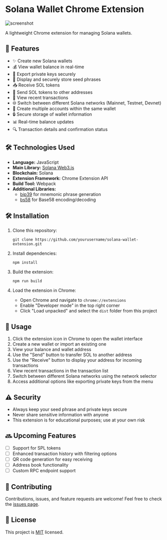 # Solana Wallet Chrome Extension

![screenshot](https://github.com/user-attachments/assets/aae40dc0-7edb-4138-b5a7-a6408c23aba9)

A lightweight Chrome extension for managing Solana wallets.

## 🚀 Features

- ✨ Create new Solana wallets
- 💰 View wallet balance in real-time
- 🔑 Export private keys securely
- 🌱 Display and securely store seed phrases
- 📥 Receive SOL tokens
- 💸 Send SOL tokens to other addresses
- 🔄 View recent transactions
- 🌐 Switch between different Solana networks (Mainnet, Testnet, Devnet)
- 👛 Create multiple accounts within the same wallet
- 🔒 Secure storage of wallet information
- 📊 Real-time balance updates
- 🔍 Transaction details and confirmation status

## 🛠️ Technologies Used

- **Language:** JavaScript
- **Main Library:** [Solana Web3.js](https://github.com/solana-labs/solana-web3.js)
- **Blockchain:** Solana
- **Extension Framework:** Chrome Extension API
- **Build Tool:** Webpack
- **Additional Libraries:**
  - [bip39](https://github.com/bitcoinjs/bip39) for mnemonic phrase generation
  - [bs58](https://github.com/cryptocoinjs/bs58) for Base58 encoding/decoding

## 🛠 Installation

1. Clone this repository:
   ```
   git clone https://github.com/yourusername/solana-wallet-extension.git
   ```

2. Install dependencies:
   ```
   npm install
   ```

3. Build the extension:
   ```
   npm run build
   ```

4. Load the extension in Chrome:
   - Open Chrome and navigate to `chrome://extensions`
   - Enable "Developer mode" in the top right corner
   - Click "Load unpacked" and select the `dist` folder from this project

## 📖 Usage

1. Click the extension icon in Chrome to open the wallet interface
2. Create a new wallet or import an existing one
3. View your balance and wallet address
4. Use the "Send" button to transfer SOL to another address
5. Use the "Receive" button to display your address for incoming transactions
6. View recent transactions in the transaction list
7. Switch between different Solana networks using the network selector
8. Access additional options like exporting private keys from the menu

## ⚠️ Security

- Always keep your seed phrase and private keys secure
- Never share sensitive information with anyone
- This extension is for educational purposes; use at your own risk

## 🔜 Upcoming Features

- [ ] Support for SPL tokens
- [ ] Enhanced transaction history with filtering options
- [ ] QR code generation for easy receiving
- [ ] Address book functionality
- [ ] Custom RPC endpoint support

## 🤝 Contributing

Contributions, issues, and feature requests are welcome! Feel free to check the [issues page](https://github.com/yourusername/solana-wallet-extension/issues).

## 📄 License

This project is [MIT](https://opensource.org/licenses/MIT) licensed.
